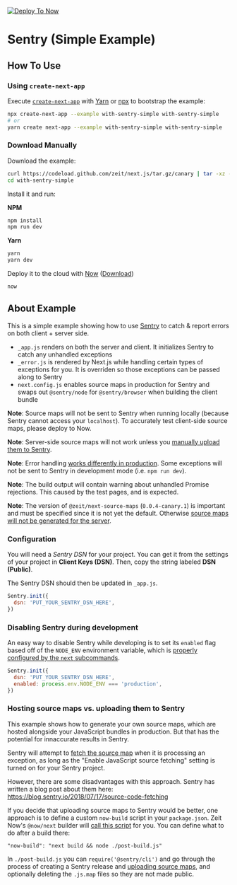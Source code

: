 [![Deploy To Now](https://deploy.now.sh/static/button.svg)](https://deploy.now.sh/?repo=https://github.com/zeit/next.js/tree/master/examples/with-sentry-simple)

# Sentry (Simple Example)

## How To Use

### Using `create-next-app`

Execute [`create-next-app`](https://github.com/zeit/next.js/tree/canary/packages/create-next-app) with [Yarn](https://yarnpkg.com/lang/en/docs/cli/create/) or [npx](https://github.com/zkat/npx#readme) to bootstrap the example:

```bash
npx create-next-app --example with-sentry-simple with-sentry-simple
# or
yarn create next-app --example with-sentry-simple with-sentry-simple
```

### Download Manually

Download the example:

```bash
curl https://codeload.github.com/zeit/next.js/tar.gz/canary | tar -xz --strip=2 next.js-canary/examples/with-sentry-simple
cd with-sentry-simple
```

Install it and run:

**NPM**

```bash
npm install
npm run dev
```

**Yarn**

```bash
yarn
yarn dev
```

Deploy it to the cloud with [Now](https://zeit.co/now) ([Download](https://zeit.co/download))

```bash
now
```

## About Example

This is a simple example showing how to use [Sentry](https://sentry.io) to catch & report errors on both client + server side.

- `_app.js` renders on both the server and client. It initializes Sentry to catch any unhandled exceptions
- `_error.js` is rendered by Next.js while handling certain types of exceptions for you. It is overriden so those exceptions can be passed along to Sentry
- `next.config.js` enables source maps in production for Sentry and swaps out `@sentry/node` for `@sentry/browser` when building the client bundle

**Note**: Source maps will not be sent to Sentry when running locally (because Sentry cannot access your `localhost`). To accurately test client-side source maps, please deploy to Now.

**Note**: Server-side source maps will not work unless you [manually upload them to Sentry](https://docs.sentry.io/platforms/node/sourcemaps/#making-source-maps-available-to-sentry).

**Note**: Error handling [works differently in production](https://nextjs.org/docs#custom-error-handling). Some exceptions will not be sent to Sentry in development mode (i.e. `npm run dev`).

**Note**: The build output will contain warning about unhandled Promise rejections. This caused by the test pages, and is expected.

**Note**: The version of `@zeit/next-source-maps` (`0.0.4-canary.1`) is important and must be specified since it is not yet the default. Otherwise [source maps will not be generated for the server](https://github.com/zeit/next-plugins/issues/377).

### Configuration

You will need a _Sentry DSN_ for your project. You can get it from the settings of your project in **Client Keys (DSN)**. Then, copy the string labeled **DSN (Public)**.

The Sentry DSN should then be updated in `_app.js`.

```js
Sentry.init({
  dsn: 'PUT_YOUR_SENTRY_DSN_HERE',
})
```

### Disabling Sentry during development

An easy way to disable Sentry while developing is to set its `enabled` flag based off of the `NODE_ENV` environment variable, which is [properly configured by the `next` subcommands](https://nextjs.org/docs#production-deployment).

```js
Sentry.init({
  dsn: 'PUT_YOUR_SENTRY_DSN_HERE',
  enabled: process.env.NODE_ENV === 'production',
})
```

### Hosting source maps vs. uploading them to Sentry

This example shows how to generate your own source maps, which are hosted alongside your JavaScript bundles in production. But that has the potential for innaccurate results in Sentry.

Sentry will attempt to [fetch the source map](https://docs.sentry.io/platforms/javascript/sourcemaps/#hosting--uploading) when it is processing an exception, as long as the "Enable JavaScript source fetching" setting is turned on for your Sentry project.

However, there are some disadvantages with this approach. Sentry has written a blog post about them here: https://blog.sentry.io/2018/07/17/source-code-fetching

If you decide that uploading source maps to Sentry would be better, one approach is to define a custom `now-build` script in your `package.json`. Zeit Now's `@now/next` builder will [call this script](https://github.com/zeit/now/blob/canary/packages/now-next/src/index.ts#L270) for you. You can define what to do after a build there:

```
"now-build": "next build && node ./post-build.js"
```

In `./post-build.js` you can `require('@sentry/cli')` and go through the process of creating a Sentry release and [uploading source maps](https://docs.sentry.io/cli/releases/#sentry-cli-sourcemaps), and optionally deleting the `.js.map` files so they are not made public.
